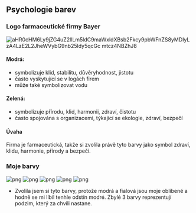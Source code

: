 ## Psychologie barev
### Logo farmaceutické firmy Bayer
![aHR0cHM6Ly9jZG4uZ2llLm5ldC9maWxldXBsb2Fkcy9pbWFnZS8yMDIyLzA4LzE2L2JheWVybG9nb25ldy5qcGc mtcz4NBZhJ8](https://github.com/gyarab/2023_wa_sz_stamenova/assets/94890233/8fe09d59-b706-4ffa-b847-c2dda8540da9)
#### Modrá: 
- symbolizuje klid, stabilitu, důvěryhodnost, jistotu
- často vyskytující se v logách firem
- může také symbolizovat vodu 
#### Zelená: 
- symbolizuje přírodu, klid, harmonii, zdraví, čistotu
- často spojována s organizacemi, týkající se ekologie, zdraví, bezpečí
#### Úvaha
Firma je farmaceutická, takže si zvolila právě tyto barvy jako symbol zdraví, klidu, harmonie, přírody a bezpečí.
### Moje barvy
![png](https://github.com/gyarab/2023_wa_sz_stamenova/assets/94890233/f1b3ba6b-96f6-4f81-b4e1-006f462c33a3)
![png](https://github.com/gyarab/2023_wa_sz_stamenova/assets/94890233/84e94cd8-42f5-4148-9c15-dfcdf87bded8)
![png](https://github.com/gyarab/2023_wa_sz_stamenova/assets/94890233/e75e0e4a-c631-4342-8936-d8d5c8786470)
![png](https://github.com/gyarab/2023_wa_sz_stamenova/assets/94890233/348ded45-5f47-40ed-b7bb-b38e23f6f897)
![png](https://github.com/gyarab/2023_wa_sz_stamenova/assets/94890233/24868c49-cc28-4223-a09d-53bb49c2c98c)
- Zvolila jsem si tyto barvy, protože modrá a fialová jsou moje oblíbené a hodně se mi líbil tenhle odstín modré. Zbylé 3 barvy reprezentují podzim, který za chvíli nastane.
